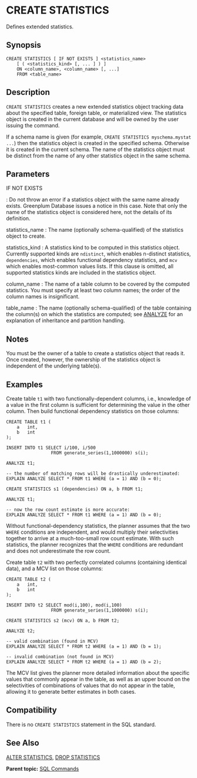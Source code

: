 # CREATE STATISTICS

Defines extended statistics.

## Synopsis

``` {#sql_command_synopsis}
CREATE STATISTICS [ IF NOT EXISTS ] <statistics_name>
    [ ( <statistics_kind> [, ... ] ) ]
    ON <column_name>, <column_name> [, ...]
    FROM <table_name>
```

## Description

`CREATE STATISTICS` creates a new extended statistics object tracking data about the specified table, foreign table, or materialized view. The statistics object is created in the current database and will be owned by the user issuing the command.

If a schema name is given \(for example, `CREATE STATISTICS myschema.mystat ...`\) then the statistics object is created in the specified schema. Otherwise it is created in the current schema. The name of the statistics object must be distinct from the name of any other statistics object in the same schema.

## Parameters

IF NOT EXISTS

:   Do not throw an error if a statistics object with the same name already exists. Greenplum Database issues a notice in this case. Note that only the name of the statistics object is considered here, not the details of its definition.

statistics\_name
:   The name \(optionally schema-qualified\) of the statistics object to create.

statistics\_kind
:   A statistics kind to be computed in this statistics object. Currently supported kinds are `ndistinct`, which enables n-distinct statistics, `dependencies`, which enables functional dependency statistics, and `mcv` which enables most-common values lists. If this clause is omitted, all supported statistics kinds are included in the statistics object.

column\_name
:   The name of a table column to be covered by the computed statistics. You must specify at least two column names; the order of the column names is insignificant.

table\_name
:   The name \(optionally schema-qualified\) of the table containing the column\(s\) on which the statistics are computed; see [ANALYZE](ANALYZE.html) for an explanation of inheritance and partition handling.

## Notes

You must be the owner of a table to create a statistics object that reads it. Once created, however, the ownership of the statistics object is independent of the underlying table\(s\).

## Examples

Create table `t1` with two functionally-dependent columns, i.e., knowledge of a value in the first column is sufficient for determining the value in the other column. Then build functional dependency statistics on those columns:

```
CREATE TABLE t1 (
    a   int,
    b   int
);

INSERT INTO t1 SELECT i/100, i/500
                 FROM generate_series(1,1000000) s(i);

ANALYZE t1;

-- the number of matching rows will be drastically underestimated:
EXPLAIN ANALYZE SELECT * FROM t1 WHERE (a = 1) AND (b = 0);

CREATE STATISTICS s1 (dependencies) ON a, b FROM t1;

ANALYZE t1;

-- now the row count estimate is more accurate:
EXPLAIN ANALYZE SELECT * FROM t1 WHERE (a = 1) AND (b = 0);
```

Without functional-dependency statistics, the planner assumes that the two `WHERE` conditions are independent, and would multiply their selectivities together to arrive at a much-too-small row count estimate. With such statistics, the planner recognizes that the `WHERE` conditions are redundant and does not underestimate the row count.

Create table `t2` with two perfectly correlated columns \(containing identical data\), and a MCV list on those columns:

```
CREATE TABLE t2 (
    a   int,
    b   int
);

INSERT INTO t2 SELECT mod(i,100), mod(i,100)
                 FROM generate_series(1,1000000) s(i);

CREATE STATISTICS s2 (mcv) ON a, b FROM t2;

ANALYZE t2;

-- valid combination (found in MCV)
EXPLAIN ANALYZE SELECT * FROM t2 WHERE (a = 1) AND (b = 1);

-- invalid combination (not found in MCV)
EXPLAIN ANALYZE SELECT * FROM t2 WHERE (a = 1) AND (b = 2);
```

The MCV list gives the planner more detailed information about the specific values that commonly appear in the table, as well as an upper bound on the selectivities of combinations of values that do not appear in the table, allowing it to generate better estimates in both cases.

## Compatibility

There is no `CREATE STATISTICS` statement in the SQL standard.

## See Also

[ALTER STATISTICS](ALTER_STATISTICS.html), [DROP STATISTICS](DROP_STATISTICS.html)

**Parent topic:** [SQL Commands](../sql_commands/sql_ref.html)

